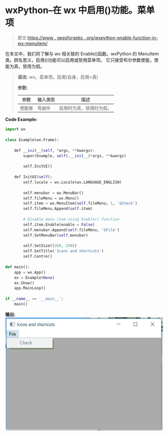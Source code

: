 # wxPython–在 wx 中启用()功能。菜单项

> 原文:[https://www . geesforgeks . org/wxpython-enable-function-in-wx-menuitem/](https://www.geeksforgeeks.org/wxpython-enable-function-in-wx-menuitem/)

在本文中，我们将了解与 wx 相关联的 Enable()函数。wxPython 的 MenuItem 类。顾名思义，启用()功能可以启用或禁用菜单项。
它只接受布尔参数使能，使能为真，禁用为假。

> **语法:** wx。菜单项。启用(自身，启用=真)
> 
> **参数:**
> 
> | 参数 | 输入类型 | 描述 |
> | --- | --- | --- |
> | 使能够 | 弯曲件 | 启用时为真，禁用时为假。 |

**Code Example:**

```py
import wx

class Example(wx.Frame):

    def __init__(self, *args, **kwargs):
        super(Example, self).__init__(*args, **kwargs)

        self.InitUI()

    def InitUI(self):
        self.locale = wx.Locale(wx.LANGUAGE_ENGLISH)

        self.menubar = wx.MenuBar()
        self.fileMenu = wx.Menu()
        self.item = wx.MenuItem(self.fileMenu, 1, '&Check')
        self.fileMenu.Append(self.item)

        # Disable menu item using Enable() function
        self.item.Enable(enable = False)
        self.menubar.Append(self.fileMenu, '&File')
        self.SetMenuBar(self.menubar)

        self.SetSize((350, 250))
        self.SetTitle('Icons and shortcuts')
        self.Centre()

def main():
    app = wx.App()
    ex = Example(None)
    ex.Show()
    app.MainLoop()

if __name__ == '__main__':
    main()
```

**输出:**
![](img/5e12909ad35478708b33b293279fd3b5.png)
